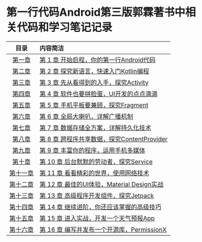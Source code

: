 # 第一行代码Android第三版郭霖著书中相关代码和学习笔记记录

|目录|内容简洁|
|:--:|:--|
|[第一章](chapter_01)|[第 1 章 开始启程，你的第一行Android代码 ](chapter_01/chapter.md)|
|[第二章](chapter_02)|[第 2 章 探究新语言，快速入门Kotlin编程](chapter_02/chapter.md)|
|[第三章](chapter_03)|[第 3 章 先从看得到的入手，探究Activity](chapter_03/chapter.md)|
|[第四章](chapter_04)|[第 4 章 软件也要拼脸蛋，UI开发的点点滴滴](chapter_04/chapter.md)|
|[第五章](chapter_05)|[第 5 章 手机平板要兼顾，探究Fragment](chapter_05/chapter.md)|
|[第六章](chapter_06)|[第 6 章 全局大喇叭，详解广播机制](chapter_06/chapter.md)|
|[第七章](chapter_07)|[第 7 章 数据存储全方案，详解持久化技术](chapter_07/chapter.md)|
|[第八章](chapter_08)|[第 8 章 跨程序共享数据，探究ContentProvider](chapter_08/chapter.md)|
|[第九章](chapter_09)|[第 9 章 丰富你的程序，运用手机多媒体](chapter_09/chapter.md)|
|[第十章](chapter_10)|[第 10 章 后台默默的劳动者，探究Service](chapter_10/chapter.md)|
|[第十一章](chapter_11)|[第 11 章 看看精彩的世界，使用网络技术](chapter_11/chapter.md)|
|[第十二章](chapter_12)|[第 12 章 最佳的UI体验，Material Design实战](chapter_12/chapter.md)|
|[第十三章](chapter_13)|[第 13 章 高级程序开发组件，探究Jetpack](chapter_13/chapter.md)|
|[第十四章](chapter_14)|[第 14 章 继续进阶，你还应该掌握的高级技巧](chapter_14/chapter.md)|
|[第十五章](chapter_15)|[第 15 章 进入实战，开发一个天气预报App](chapter_15/chapter.md)|
|[第十六章](chapter_16)|[第 16 章 编写并发布一个开源库，PermissionX](chapter_16/chapter.md)|
